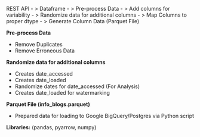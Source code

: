 REST API - > Dataframe - > Pre-process Data - > Add columns for variability - > Randomize data for additional columns - > Map Columns to proper dtype - > Generate Column Data (Parquet File)

**Pre-process Data**
- Remove Duplicates
- Remove Erroneous Data

**Randomize data for additional columns**
- Creates date_accessed
- Creates date_loaded
- Randomize dates for date_accessed (For Analysis)
- Creates date_loaded for watermarking

**Parquet File (info_blogs.parquet)**
- Prepared data for loading to Google BigQuery/Postgres via Python script

**Libraries:**
(pandas, pyarrow, numpy)
